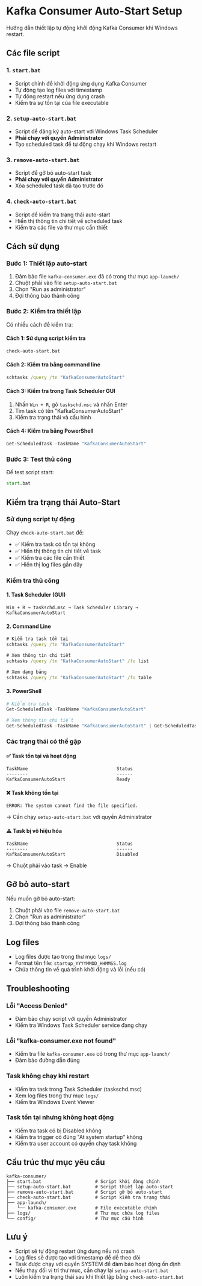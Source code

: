 # Kafka Consumer Auto-Start Setup

Hướng dẫn thiết lập tự động khởi động Kafka Consumer khi Windows restart.

## Các file script

### 1. `start.bat`
- Script chính để khởi động ứng dụng Kafka Consumer
- Tự động tạo log files với timestamp
- Tự động restart nếu ứng dụng crash
- Kiểm tra sự tồn tại của file executable

### 2. `setup-auto-start.bat`
- Script để đăng ký auto-start với Windows Task Scheduler
- **Phải chạy với quyền Administrator**
- Tạo scheduled task để tự động chạy khi Windows restart

### 3. `remove-auto-start.bat`
- Script để gỡ bỏ auto-start task
- **Phải chạy với quyền Administrator**
- Xóa scheduled task đã tạo trước đó

### 4. `check-auto-start.bat`
- Script để kiểm tra trạng thái auto-start
- Hiển thị thông tin chi tiết về scheduled task
- Kiểm tra các file và thư mục cần thiết

## Cách sử dụng

### Bước 1: Thiết lập auto-start
1. Đảm bảo file `kafka-consumer.exe` đã có trong thư mục `app-launch/`
2. Chuột phải vào file `setup-auto-start.bat`
3. Chọn "Run as administrator"
4. Đợi thông báo thành công

### Bước 2: Kiểm tra thiết lập
Có nhiều cách để kiểm tra:

#### Cách 1: Sử dụng script kiểm tra
```cmd
check-auto-start.bat
```

#### Cách 2: Kiểm tra bằng command line
```cmd
schtasks /query /tn "KafkaConsumerAutoStart"
```

#### Cách 3: Kiểm tra trong Task Scheduler GUI
1. Nhấn `Win + R`, gõ `taskschd.msc` và nhấn Enter
2. Tìm task có tên "KafkaConsumerAutoStart"
3. Kiểm tra trạng thái và cấu hình

#### Cách 4: Kiểm tra bằng PowerShell
```powershell
Get-ScheduledTask -TaskName "KafkaConsumerAutoStart"
```

### Bước 3: Test thủ công
Để test script start:
```cmd
start.bat
```

## Kiểm tra trạng thái Auto-Start

### Sử dụng script tự động
Chạy `check-auto-start.bat` để:
- ✅ Kiểm tra task có tồn tại không
- ✅ Hiển thị thông tin chi tiết về task
- ✅ Kiểm tra các file cần thiết
- ✅ Hiển thị log files gần đây

### Kiểm tra thủ công

#### 1. Task Scheduler (GUI)
```
Win + R → taskschd.msc → Task Scheduler Library → KafkaConsumerAutoStart
```

#### 2. Command Line
```cmd
# Kiểm tra task tồn tại
schtasks /query /tn "KafkaConsumerAutoStart"

# Xem thông tin chi tiết
schtasks /query /tn "KafkaConsumerAutoStart" /fo list

# Xem dạng bảng
schtasks /query /tn "KafkaConsumerAutoStart" /fo table
```

#### 3. PowerShell
```powershell
# Kiểm tra task
Get-ScheduledTask -TaskName "KafkaConsumerAutoStart"

# Xem thông tin chi tiết
Get-ScheduledTask -TaskName "KafkaConsumerAutoStart" | Get-ScheduledTaskInfo
```

### Các trạng thái có thể gặp

#### ✅ Task tồn tại và hoạt động
```
TaskName                                 Status
--------                                 ------
KafkaConsumerAutoStart                   Ready
```

#### ❌ Task không tồn tại
```
ERROR: The system cannot find the file specified.
```
→ Cần chạy `setup-auto-start.bat` với quyền Administrator

#### ⚠️ Task bị vô hiệu hóa
```
TaskName                                 Status
--------                                 ------
KafkaConsumerAutoStart                   Disabled
```
→ Chuột phải vào task → Enable

## Gỡ bỏ auto-start

Nếu muốn gỡ bỏ auto-start:
1. Chuột phải vào file `remove-auto-start.bat`
2. Chọn "Run as administrator"
3. Đợi thông báo thành công

## Log files

- Log files được tạo trong thư mục `logs/`
- Format tên file: `startup_YYYYMMDD_HHMMSS.log`
- Chứa thông tin về quá trình khởi động và lỗi (nếu có)

## Troubleshooting

### Lỗi "Access Denied"
- Đảm bảo chạy script với quyền Administrator
- Kiểm tra Windows Task Scheduler service đang chạy

### Lỗi "kafka-consumer.exe not found"
- Kiểm tra file `kafka-consumer.exe` có trong thư mục `app-launch/`
- Đảm bảo đường dẫn đúng

### Task không chạy khi restart
- Kiểm tra task trong Task Scheduler (taskschd.msc)
- Xem log files trong thư mục `logs/`
- Kiểm tra Windows Event Viewer

### Task tồn tại nhưng không hoạt động
- Kiểm tra task có bị Disabled không
- Kiểm tra trigger có đúng "At system startup" không
- Kiểm tra user account có quyền chạy task không

## Cấu trúc thư mục yêu cầu

```
kafka-consumer/
├── start.bat                    # Script khởi động chính
├── setup-auto-start.bat         # Script thiết lập auto-start
├── remove-auto-start.bat        # Script gỡ bỏ auto-start
├── check-auto-start.bat         # Script kiểm tra trạng thái
├── app-launch/
│   └── kafka-consumer.exe       # File executable chính
├── logs/                        # Thư mục chứa log files
└── config/                      # Thư mục cấu hình
```

## Lưu ý

- Script sẽ tự động restart ứng dụng nếu nó crash
- Log files sẽ được tạo với timestamp để dễ theo dõi
- Task được chạy với quyền SYSTEM để đảm bảo hoạt động ổn định
- Nếu thay đổi vị trí thư mục, cần chạy lại `setup-auto-start.bat`
- Luôn kiểm tra trạng thái sau khi thiết lập bằng `check-auto-start.bat` 